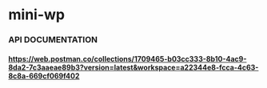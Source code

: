 # mini-wp
### API DOCUMENTATION
#### https://web.postman.co/collections/1709465-b03cc333-8b10-4ac9-8da2-7c3aaeae89b3?version=latest&workspace=a22344e8-fcca-4c63-8c8a-669cf069f402